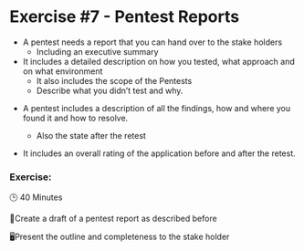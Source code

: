 # Exercise #7 - Pentest Reports

- A pentest needs a report that you can hand over to the stake holders
  - Including an executive summary
- It includes a detailed description on how you tested, what approach and on what environment 
  - It also includes the scope of the Pentests
  - Describe what you didn’t test and why.

* A pentest includes a description of all the findings, how and where you found it and how to resolve. 
  * Also the state after the retest

* It includes an overall rating of the application before and after the retest.

### Exercise:

🕒 40 Minutes

📃Create a draft of a pentest report as described before

🖥️Present the outline and completeness to the stake holder